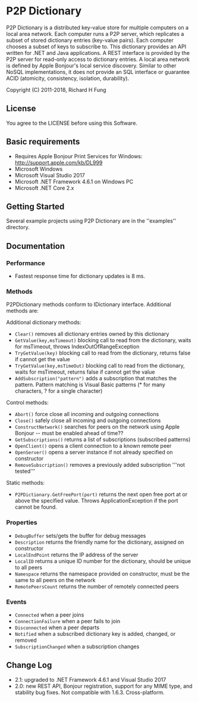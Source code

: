 P2P Dictionary
==============

P2P Dictionary is a distributed key-value store for multiple computers
on a local area network. Each computer runs a P2P server, which replicates
a subset of stored dictionary entries (key-value pairs). Each computer 
chooses a subset of keys to subscribe to. This dictionary provides an 
API written for .NET and Java applications. A REST interface is provided
by the P2P server for read-only access to dictionary entries. A local area
network is defined by Apple Bonjour's local service discovery. Similar to
other NoSQL implementations, it does not provide an SQL interface or
guarantee ACID (atomicity, consistency, isolation, durability).

Copyright (C) 2011-2018, Richard H Fung

License
-------

You agree to the LICENSE before using this Software.

Basic requirements
------------------

* Requires Apple Bonjour Print Services for Windows:
  http://support.apple.com/kb/DL999
* Microsoft Windows
* Microsoft Visual Studio 2017
* Microsoft .NET Framework 4.6.1 on Windows PC
* Microsoft .NET Core 2.x

Getting Started
---------------

Several example projects using P2P Dictionary are in the ''examples'' directory.

Documentation
-------------

### Performance

* Fastest response time for dictionary updates is 8 ms.

### Methods

P2PDictionary methods conform to IDictionary interface. Additional methods are:

Additional dictionary methods:

* `Clear()` removes all dictionary entries owned by this dictionary
* `GetValue(key,msTimeout)` blocking call to read from the dictionary, waits for msTimeout, throws IndexOutOfRangeException
* `TryGetValue(key)` blocking call to read from the dictionary, returns false if cannot get the value
* `TryGetValue(key,msTimeOut)` blocking call to read from the dictionary, waits for msTimeout, returns false if cannot get the value
* `AddSubscription("pattern")` adds a subscription that matches the pattern. Pattern matching is Visual Basic patterns (* for many characters, ? for a single character)

Control methods:

* `Abort()` force close all incoming and outgoing connections
* `Close()` safely close all incoming and outgoing connections
* `ConstructNetwork()` searches for peers on the network using Apple Bonjour -- must be enabled ahead of time??
* `GetSubscriptions()` returns a list of subscriptions (subscribed patterns)
* `OpenClient()` opens a client connection to a known remote peer
* `OpenServer()` opens a server instance if not already specified on constructor
* `RemoveSubscription()` removes a previously added subscription '''not tested'''

Static methods:

* `P2PDictionary.GetFreePort(port)` returns the next open free port at or above the specified value. Throws ApplicationException if the port cannot be found.

### Properties

* `DebugBuffer` sets/gets the buffer for debug messages
* `Description` returns the friendly name for the dictionary, assigned on constructor
* `LocalEndPoint` returns the IP address of the server
* `LocalID` returns a unique ID number for the dictionary, should be unique to all peers
* `Namespace` returns the namespace provided on constructor, must be the same to all peers on the network
* `RemotePeersCount` returns the number of remotely connected peers

### Events

* `Connected` when a peer joins
* `ConnectionFailure` when a peer fails to join
* `Disconnected` when a peer departs
* `Notified` when a subscribed dictionary key is added, changed, or removed
* `SubscriptionChanged` when a subscription changes

Change Log
----------

* 2.1: upgraded to .NET Framework 4.6.1 and Visual Studio 2017
* 2.0: new REST API, Bonjour registration, support for any MIME type, and stability bug fixes. Not compatible with 1.6.3. Cross-platform.

